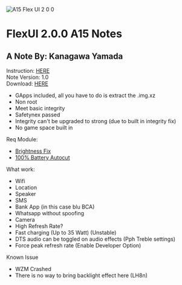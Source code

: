 ![A15 Flex UI 2 0 0](https://github.com/user-attachments/assets/8f48ccb9-381e-46e4-a5e3-ef7039112cc6)

# FlexUI 2.0.0 A15 Notes
## A Note By: Kanagawa Yamada

Instruction: [HERE](https://t.me/KanagawaLabAnnouncement/91) <br />
Note Version: 1.0 <br />
Download: [HERE](https://github.com/LoggingNewMemory/FlexUI-GSI) <br />

- GApps included, all you have to do is extract the .img.xz
- Non root
- Meet basic integrity
- Safetynex passed
- Integrity can't be upgraded to strong (due to built in integrity fix)
- No game space built in

Req Module:
- [Brightness Fix](https://t.me/KanagawaLabAnnouncement/83)
- [100% Battery Autocut](https://github.com/LoggingNewMemory/Autocut-Charging-MYTH)

What work:
- Wifi
- Location
- Speaker
- SMS
- Bank App (in this case blu BCA)
- Whatsapp without spoofing
- Camera
- High Refresh Rate? 
- Fast charging (Up to 35 Watt) (Unstable)
- DTS audio can be toggled on audio effects (Pph Treble settings)
- Force peak refresh rate (Enable Developer Option)

Known Issue
- WZM Crashed
- There is no way to bring backlight effect here (LH8n)
